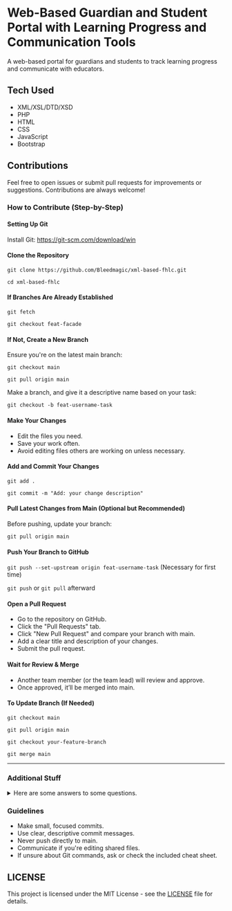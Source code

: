 # Web-Based Guardian and Student Portal with Learning Progress and Communication Tools

A web-based portal for guardians and students to track learning progress and communicate with educators.

## Tech Used

- XML/XSL/DTD/XSD
- PHP
- HTML
- CSS
- JavaScript
- Bootstrap

## Contributions

Feel free to open issues or submit pull requests for improvements or suggestions. Contributions are always welcome!

### How to Contribute (Step-by-Step)

#### Setting Up Git

Install Git: <https://git-scm.com/download/win>

#### Clone the Repository


  `git clone https://github.com/Bleedmagic/xml-based-fhlc.git`

  `cd xml-based-fhlc`

#### If Branches Are Already Established

  `git fetch`

  `git checkout feat-facade`

#### If Not, Create a New Branch

Ensure you're on the latest main branch:

  `git checkout main`

  `git pull origin main`

Make a branch, and give it a descriptive name based on your task:

`git checkout -b feat-username-task`


#### Make Your Changes

- Edit the files you need.
- Save your work often.
- Avoid editing files others are working on unless necessary.

#### Add and Commit Your Changes


  `git add .`

  `git commit -m "Add: your change description"`


#### Pull Latest Changes from Main (Optional but Recommended)

Before pushing, update your branch:

  `git pull origin main`

#### Push Your Branch to GitHub

  `git push --set-upstream origin feat-username-task` (Necessary for first time)

  `git push` or `git pull` afterward

#### Open a Pull Request

- Go to the repository on GitHub.
- Click the "Pull Requests" tab.
- Click "New Pull Request" and compare your branch with main.
- Add a clear title and description of your changes.
- Submit the pull request.

#### Wait for Review & Merge

- Another team member (or the team lead) will review and approve.
- Once approved, it’ll be merged into main.

#### To Update Branch (If Needed)

  `git checkout main`

  `git pull origin main`

  `git checkout your-feature-branch`

  `git merge main`

---

### Additional Stuff

<details>

<summary>Here are some answers to some questions.</summary>


#### Note

Your local repo is the copy of the project on your own computer.

A remote is a shared copy that lives online (e.g. <https://github.com/yourname/project.git>) and allows you and your team to collaborate.

`git push origin main`

- "Push my local main branch to the origin remote (usually GitHub)."

`git pull origin main`

- "Fetch and merge the latest changes from the remote main branch into my local one."

---

#### Syncing main After Merging on GitHub

After merging on the GitHub website:

```bash
  git checkout main
  git pull origin main             # Sync your local main with remote
```

---

#### If You Switch to a Branch But Don’t Commit

```bash
  git restore .
  git clean -fd
```

---

#### Deleting a Branch

```bash
git branch -d branchname             # Delete local branch
git push origin -d branchname        # Delete remote branch
```

---

#### Keeping main Updated While Working on Other Branches

```bash
git checkout main
git pull origin main                 # Update local main
git checkout your-branch-name
git merge main                       # Merge updated main into your branch
git push origin your-branch-name
```

`git rebase main` (Alternative to merge)

##### Warning

When using rebase, especially in team environments, be careful to avoid rewriting shared history.

---

#### Keeping Your Branch Updated with Remote main

```bash
git checkout your-branch-name
git fetch origin
git merge origin/main                # OR: git rebase origin/main
git push origin your-branch-name
```

---

#### Stashing Changes

```bash
git stash                            # Save uncommitted changes
git stash pop                        # Reapply stashed changes

# Additional for Stash Management

git stash list
git stash drop
```

---

#### Pushing a New Branch to Remote

`git push -u origin your-branch-name`

---

#### Others

```bash
git fetch origin             # Get latest remote changes (no merge)

git status             # Check current branch and changes
```

</details>

### Guidelines

- Make small, focused commits.
- Use clear, descriptive commit messages.
- Never push directly to main.
- Communicate if you're editing shared files.
- If unsure about Git commands, ask or check the included cheat sheet.

## LICENSE

This project is licensed under the MIT License - see the [LICENSE](LICENSE) file for details.
